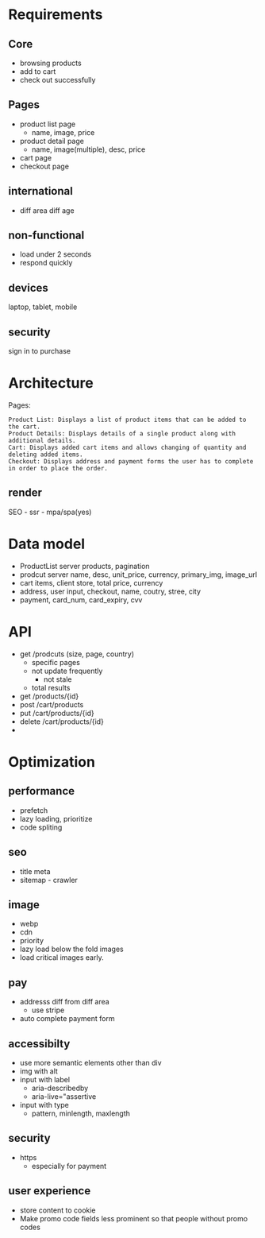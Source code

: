 # Requirements

## Core
- browsing products
- add to cart 
- check out successfully

## Pages
- product list page
  - name, image, price
- product detail page
  - name, image(multiple), desc, price
- cart page
- checkout page

## international
- diff area diff age
## non-functional
- load under 2 seconds
- respond quickly
## devices
laptop, tablet, mobile
## security
sign in to purchase
# Architecture
Pages:

    Product List: Displays a list of product items that can be added to the cart.
    Product Details: Displays details of a single product along with additional details.
    Cart: Displays added cart items and allows changing of quantity and deleting added items.
    Checkout: Displays address and payment forms the user has to complete in order to place the order.
## render
SEO - ssr - mpa/spa(yes)



# Data model
- ProductList server products, pagination 
- prodcut server name, desc, unit_price, currency, primary_img, image_url
- cart items, client store, total price, currency
- address, user input, checkout, name, coutry, stree, city
- payment, card_num, card_expiry, cvv

# API 
- get /prodcuts (size, page, country)
  - specific pages
  - not update frequently
    - not stale
  - total results
- get /products/{id}
- post /cart/products
- put /cart/products/{id}
- delete /cart/products/{id}
- 
# Optimization
## performance
- prefetch
- lazy loading, prioritize
- code spliting


## seo
- title meta
- sitemap - crawler

## image
- webp
- cdn
- priority
- lazy load below the fold images
- load critical images early.

## pay
- addresss diff from diff area
    - use stripe
- auto complete payment form
## accessibilty

- use more semantic elements  other than div
- img with alt
- input with label
  - aria-describedby
  - aria-live="assertive
- input with type
  - pattern, minlength, maxlength

## security

- https
  - especially for payment

## user experience
- store content to cookie
- Make promo code fields less prominent so that people without promo codes